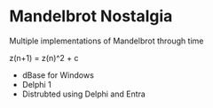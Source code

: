 # Mandelbrot Nostalgia

Multiple implementations of Mandelbrot through time

  z(n+1) = z(n)^2 + c

* dBase for Windows
* Delphi 1
* Distrubted using Delphi and Entra
